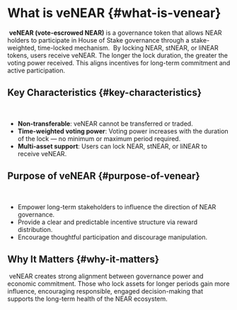 # What is veNEAR {#what-is-venear}
﻿
**veNEAR (vote-escrowed NEAR)** is a governance token that allows NEAR holders to participate in House of Stake governance through a stake-weighted, time-locked mechanism.
﻿
By locking NEAR, stNEAR, or liNEAR tokens, users receive veNEAR. The longer the lock duration, the greater the voting power received. This aligns incentives for long-term commitment and active participation.
﻿
## Key Characteristics {#key-characteristics}
﻿
- **Non-transferable**: veNEAR cannot be transferred or traded.
- **Time-weighted voting power**: Voting power increases with the duration of the lock — no minimum or maximum period required.
- **Multi-asset support**: Users can lock NEAR, stNEAR, or liNEAR to receive veNEAR.
﻿
## Purpose of veNEAR {#purpose-of-venear}
﻿
- Empower long-term stakeholders to influence the direction of NEAR governance.
- Provide a clear and predictable incentive structure via reward distribution.
- Encourage thoughtful participation and discourage manipulation.
﻿
## Why It Matters {#why-it-matters}
﻿
veNEAR creates strong alignment between governance power and economic commitment. Those who lock assets for longer periods gain more influence, encouraging responsible, engaged decision-making that supports the long-term health of the NEAR ecosystem.
